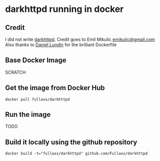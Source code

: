 # darkhttpd running in docker

## Credit
I did not write [darkhttpd](https://unix4lyfe.org/darkhttpd/). Credit goes to Emil Mikulic <emikulic@gmail.com> \
Also thanks to [Daniel Lundin](https://github.com/dln/darkhttpd) for the brilliant Dockerfile

## Base Docker Image
SCRATCH

## Get the image from Docker Hub

    docker pull fullaxx/darkhttpd

## Run the image
TODO

## Build it locally using the github repository

    docker build -t="fullaxx/darkhttpd" github.com/Fullaxx/darkhttpd
